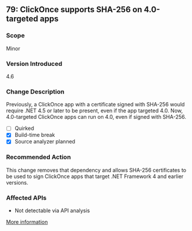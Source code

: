 ## 79: ClickOnce supports SHA-256 on 4.0-targeted apps

### Scope
Minor

### Version Introduced
4.6

### Change Description
Previously, a ClickOnce app with a certificate signed with SHA-256 would require .NET 4.5 or later to be present, even if the app targeted 4.0. Now, 4.0-targeted ClickOnce apps can run on 4.0, even if signed with SHA-256.

- [ ] Quirked
- [x] Build-time break
- [x] Source analyzer planned

### Recommended Action
This change removes that dependency and allows SHA-256 certificates to be used to sign ClickOnce apps that target .NET Framework 4 and earlier versions.

### Affected APIs
* Not detectable via API analysis

[More information](https://msdn.microsoft.com/en-us/library/dn833125(v=vs.110).aspx#ClickOnce)

<!--
    ### Notes
    We could possibly detect this by analyzing ClickOnce manifests and looking for SHA-256 certs.
-->

